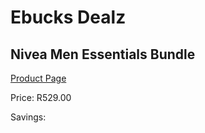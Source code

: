
# Ebucks Dealz
## Nivea Men Essentials Bundle
[Product Page](https://www.ebucks.com/web/shop/productSelected.do?prodId=1089353340&catId=1186081080)

Price: R529.00

Savings: 


	